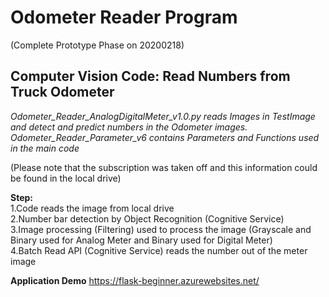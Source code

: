 <h1>Odometer Reader Program</h1>
(Complete Prototype Phase on 20200218)
<h2>Computer Vision Code: Read Numbers from Truck Odometer</h2>

<i>Odometer_Reader_AnalogDigitalMeter_v1.0.py reads Images in TestImage and detect and predict numbers in the Odometer images. Odometer_Reader_Parameter_v6 contains Parameters and Functions used in the main code</i>

(Please note that the subscription was taken off and this information could be found in the local drive)

<b>Step:</b><br />
1.Code reads the image from local drive<br />
2.Number bar detection by Object Recognition (Cognitive Service) <br />
3.Image processing (Filtering) used to process the image (Grayscale and Binary used for Analog Meter and Binary used for Digital Meter) <br />
4.Batch Read API (Cognitive Service) reads the number out of the meter image <br />

<b>Application Demo</b>
https://flask-beginner.azurewebsites.net/
